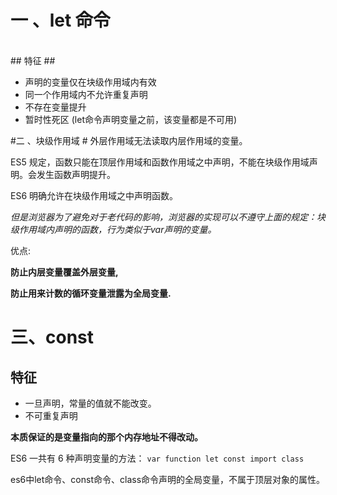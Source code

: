 # 一 、let 命令 #
<br>
## 特征 ##

- 声明的变量仅在块级作用域内有效
- 同一个作用域内不允许重复声明
- 不存在变量提升 
- 暂时性死区 (let命令声明变量之前，该变量都是不可用)


#二 、块级作用域 #
外层作用域无法读取内层作用域的变量。


ES5 规定，函数只能在顶层作用域和函数作用域之中声明，不能在块级作用域声明。会发生函数声明提升。

ES6 明确允许在块级作用域之中声明函数。

*但是浏览器为了避免对于老代码的影响，浏览器的实现可以不遵守上面的规定：块级作用域内声明的函数，行为类似于var声明的变量。*


优点:

**防止内层变量覆盖外层变量,**

**防止用来计数的循环变量泄露为全局变量.**

# 三、const #
## 特征 ##
- 一旦声明，常量的值就不能改变。
- 不可重复声明

**本质保证的是变量指向的那个内存地址不得改动。**

ES6 一共有 6 种声明变量的方法：
`var function let const import class`

es6中let命令、const命令、class命令声明的全局变量，不属于顶层对象的属性。





